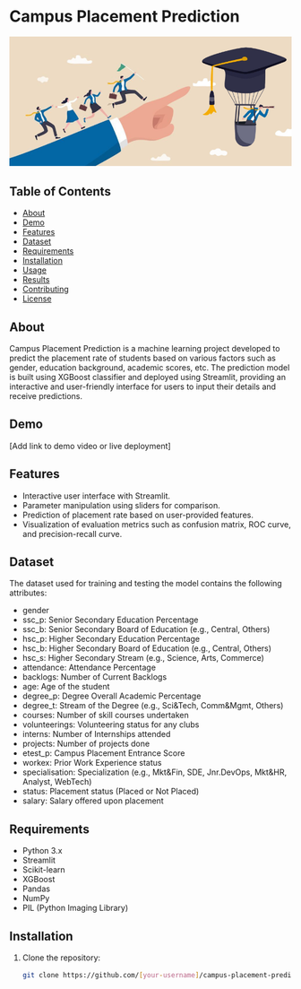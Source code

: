 # Campus Placement Prediction

![Campus Placement Prediction](image.png)

## Table of Contents
- [About](#about)
- [Demo](#demo)
- [Features](#features)
- [Dataset](#dataset)
- [Requirements](#requirements)
- [Installation](#installation)
- [Usage](#usage)
- [Results](#results)
- [Contributing](#contributing)
- [License](#license)

## About
Campus Placement Prediction is a machine learning project developed to predict the placement rate of students based on various factors such as gender, education background, academic scores, etc. The prediction model is built using XGBoost classifier and deployed using Streamlit, providing an interactive and user-friendly interface for users to input their details and receive predictions.

## Demo
[Add link to demo video or live deployment]

## Features
- Interactive user interface with Streamlit.
- Parameter manipulation using sliders for comparison.
- Prediction of placement rate based on user-provided features.
- Visualization of evaluation metrics such as confusion matrix, ROC curve, and precision-recall curve.

## Dataset
The dataset used for training and testing the model contains the following attributes:
- gender
- ssc_p: Senior Secondary Education Percentage
- ssc_b: Senior Secondary Board of Education (e.g., Central, Others)
- hsc_p: Higher Secondary Education Percentage
- hsc_b: Higher Secondary Board of Education (e.g., Central, Others)
- hsc_s: Higher Secondary Stream (e.g., Science, Arts, Commerce)
- attendance: Attendance Percentage
- backlogs: Number of Current Backlogs
- age: Age of the student
- degree_p: Degree Overall Academic Percentage
- degree_t: Stream of the Degree (e.g., Sci&Tech, Comm&Mgmt, Others)
- courses: Number of skill courses undertaken
- volunteerings: Volunteering status for any clubs
- interns: Number of Internships attended
- projects: Number of projects done
- etest_p: Campus Placement Entrance Score
- workex: Prior Work Experience status
- specialisation: Specialization (e.g., Mkt&Fin, SDE, Jnr.DevOps, Mkt&HR, Analyst, WebTech)
- status: Placement status (Placed or Not Placed)
- salary: Salary offered upon placement

## Requirements
- Python 3.x
- Streamlit
- Scikit-learn
- XGBoost
- Pandas
- NumPy
- PIL (Python Imaging Library)

## Installation
1. Clone the repository:
   ```sh
   git clone https://github.com/[your-username]/campus-placement-prediction.git
